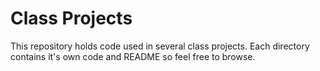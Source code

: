 # Class Projects  

This repository holds code used in several class projects. Each directory contains it's own code and README so feel free to browse.  

